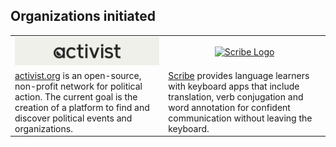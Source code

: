 ## Organizations initiated

<table border="0">
 <tr>
    <td><div align="center">
  <a href="https://github.com/activist-org/"><img src="https://raw.githubusercontent.com/activist-org/Organization/main/logo/activistGitHubOrgBanner.png" height=50% alt="activist Logo"></a>
</div></td>
    <td><div align="center">
  <a href="https://github.com/scribe-org/"><img src="https://raw.githubusercontent.com/scribe-org/Organization/main/logo/ScribeGitHubOrgBanner.png" height=50% alt="Scribe Logo"></a>
</div></td>
 </tr>
  <tr>
    <td><a href="https://activist.org">activist.org</a> is an open-source, non-profit network for political action. The current goal is the creation of a platform to find and discover political events and organizations.
</td>
    <td><a href="https://github.com/scribe-org/">Scribe</a> provides language learners with keyboard apps that include translation, verb conjugation and word annotation for confident communication without leaving the keyboard.</td>
 </tr>
</table>

